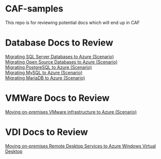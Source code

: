 # CAF-samples
This repo is for reviewing potential docs which will end up in CAF

# Database Docs to Review
[Migrating SQL Server Databases to Azure (Scenario)](./sqlserverdb-to-azure.md) <br>
[Migrating Open Source Databases to Azure (Scenario)](./ossdb-to-azure.md) <br>
[Migrating PostgreSQL to Azure (Scenario)](./postgresql-to-azure.md) <br>
[Migrating MySQL to Azure (Scenario)](./mysql-to-azure.md) <br>
[Migrating MariaDB to Azure (Scenario)](./mariadb-to-azure.md) <br>

# VMWare Docs to Review
[Moving on-premises VMware infrastructure to Azure (Scenario)](./vmware-to-azure-migration-scenario.md)

# VDI Docs to Review
[Moving on-premises Remote Desktop Services to Azure Windows Virtual Desktop](./rds-to-wvd.md)

